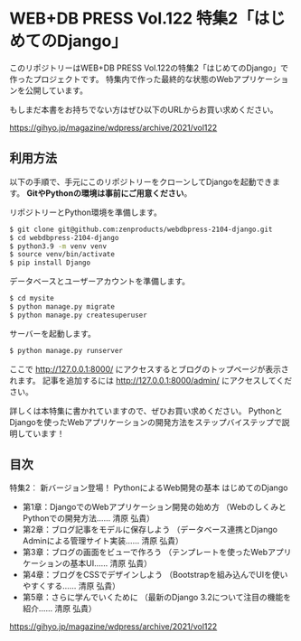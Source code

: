 # WEB+DB PRESS Vol.122 特集2「はじめてのDjango」

このリポジトリーはWEB+DB PRESS Vol.122の特集2「はじめてのDjango」で作ったプロジェクトです。
特集内で作った最終的な状態のWebアプリケーションを公開しています。

もしまだ本書をお持ちでない方はぜひ以下のURLからお買い求めください。

https://gihyo.jp/magazine/wdpress/archive/2021/vol122

## 利用方法

以下の手順で、手元にこのリポジトリーをクローンしてDjangoを起動できます。
**GitやPythonの環境は事前にご用意ください**。

リポジトリーとPython環境を準備します。
```bash
$ git clone git@github.com:zenproducts/webdbpress-2104-django.git 
$ cd webdbpress-2104-django
$ python3.9 -m venv venv
$ source venv/bin/activate
$ pip install Django
```

データベースとユーザーアカウントを準備します。

```bash
$ cd mysite
$ python manage.py migrate
$ python manage.py createsuperuser
```

サーバーを起動します。

```bash
$ python manage.py runserver
```

ここで http://127.0.0.1:8000/ にアクセスするとブログのトップページが表示されます。
記事を追加するには http://127.0.0.1:8000/admin/ にアクセスしてください。

詳しくは本特集に書かれていますので、ぜひお買い求めください。
PythonとDjangoを使ったWebアプリケーションの開発方法をステップバイステップで説明しています！

## 目次

特集2︰
新バージョン登場！ PythonによるWeb開発の基本
はじめてのDjango

* 第1章：DjangoでのWebアプリケーション開発の始め方
  （WebのしくみとPythonでの開発方法…… 清原 弘貴）
* 第2章：ブログ記事をモデルに保存しよう
  （データベース連携とDjango Adminによる管理サイト実装…… 清原 弘貴）
* 第3章：ブログの画面をビューで作ろう
  （テンプレートを使ったWebアプリケーションの基本UI…… 清原 弘貴）
* 第4章：ブログをCSSでデザインしよう
  （Bootstrapを組み込んでUIを使いやすくする…… 清原 弘貴）
* 第5章：さらに学んでいくために
  （最新のDjango 3.2について注目の機能を紹介…… 清原 弘貴）

https://gihyo.jp/magazine/wdpress/archive/2021/vol122
